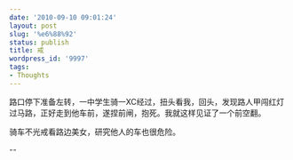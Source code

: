 ```yaml
---
date: '2010-09-10 09:01:24'
layout: post
slug: '%e6%88%92'
status: publish
title: 戒
wordpress_id: '9997'
tags:
- Thoughts
---
```


路口停下准备左转，一中学生骑一XC经过，扭头看我，回头，发现路人甲闯红灯过马路，正好走到他车前，遂捏前闸，抱死。我就这样见证了一个前空翻。

骑车不光戒看路边美女，研究他人的车也很危险。

--

